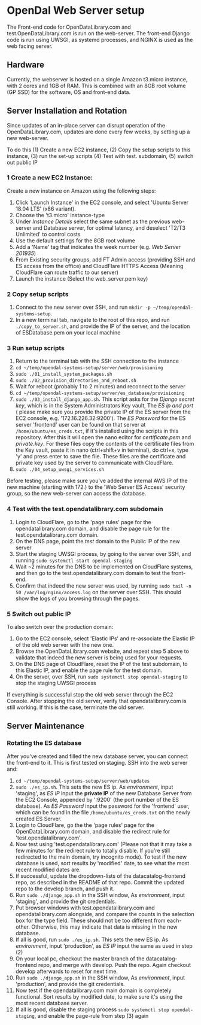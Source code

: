 # OpenDal Web Server setup
The Front-end code for OpenDataLibrary.com and test.OpenDataLibrary.com is run
on the web-server. The front-end Django code is run using UWSGI, as systemd
processes, and NGINX is used as the web facing server.

## Hardware
Currently, the webserver is hosted on a single Amazon t3.micro instance, with
2 cores and 1GB of RAM. This is combined with an 8GB root volume (GP SSD) for
the software, OS and front-end data.

## Server Installation and Rotation
Since updates of an in-place server can disrupt operation of
the OpenDataLibrary.com, updates are done every few weeks, by setting up a new
web-server.

To do this (1) Create a new EC2 instance, (2) Copy the setup scripts to this
instance, (3) run the set-up scripts (4) Test with test. subdomain, (5) switch
out public IP

### 1 Create a new EC2 Instance:
Create a new instance on Amazon using the following steps:

1. Click 'Launch Instance' in the EC2 console, and select 'Ubuntu Server 18.04
LTS' (x86 variant).
2. Choose the 't3.micro' instance-type
3. Under _Instance Details_ select the same subnet as the previous web-server
and Database server, for optimal latency, and deselect 'T2/T3 Unlimited' to
control costs
4. Use the default settings for the 8GB root volume
5. Add a 'Name' tag that indicates the week number (e.g. _Web Server 201935_)
6. From Existing security groups, add FT Admin access (providing SSH and ES
access from the office) and CloudFlare HTTPS Access (Meaning CloudFlare can
route traffic to our server)
7. Launch the instance (Select the web_server.pem key)

### 2 Copy setup scripts
1. Connect to the new server over SSH, and run
`mkdir -p ~/temp/opendal-systems-setup`.
2. In a new terminal tab, navigate to the root of this repo, and run
`./copy_to_server.sh`, and provide the IP of the server, and the location of
ESDatabase.pem on your local machine

### 3 Run setup scripts
1. Return to the terminal tab with the SSH connection to the instance
2. `cd ~/temp/opendal-systems-setup/server/web/provisioning`
3. `sudo ./01_install_system_packages.sh`
4. `sudo ./02_provision_directories_and_reboot.sh`
5. Wait for reboot (probably 1 to 2 minutes) and reconnect to the server
6. `cd ~/temp/opendal-systems-setup/server/es_database/provisioning`
7. `sudo ./03_install_django_app.sh`. This script asks for the _Django secret
key_, which is in the System Administrators Key vault, The _ES ip and port_ (
please make sure you provide the private IP of the ES server from the EC2
console, e.g. '172.16.226.32:9200'). The _ES Password_ for the ES server
'frontend' user can be found on that server at `/home/ubuntu/es_creds.txt`, if
it's installed using the scripts in this repository. After this it will open
the nano editor for _certificate.pem_ and _private.key_. For these files copy
the contents of the certificate files from the Key vault, paste it in nano
(ctrl+shift+v in terminal), do ctrl+x, type 'y' and press enter to save the
file. These files are the certificate and private key used by the server to
communicate with CloudFlare.
8. `sudo ./04_setup_uwsgi_services.sh`

Before testing, please make sure you've added the internal AWS IP of the new
machine (starting with 172.) to the 'Web Server ES Access' security group, so
the new web-server can access the database.

### 4 Test with the test.opendatalibrary.com subdomain
1. Login to CloudFlare, go to the 'page rules' page for the opendatalibrary.com
domain, and disable the page rule for the test.opendatalibrary.com domain.
2. On the DNS page, point the _test_ domain to the Public IP of the new server
3. Start the staging UWSGI process, by going to the server over SSH, and
running `sudo systemctl start opendal-staging`
4. Wait ~2 minutes for the DNS to be implemented on CloudFlare systems, and
then go to the test.opendatalibrary.com domain to test the front-end.
5. Confirm that indeed the new server was used, by running
`sudo tail -n 50 /var/log/nginx/access.log` on the server over SSH. This
should show the logs of you browsing through the pages.

### 5 Switch out public IP
To also switch over the production domain:

1. Go to the EC2 console, select 'Elastic IPs' and re-associate the Elastic IP
of the old web server with the new one.
2. Browse the OpenDataLibrary.com website, and repeat step 5 above to validate
that indeed the new server is being used for your requests.
3. On the DNS page of CloudFlare, reset the IP of the test subdomain, to this
Elastic IP, and enable the page rule for the test domain.
4. On the server, over SSH, run `sudo systemctl stop opendal-staging` to stop
the staging UWSGI process

If everything is successful stop the old web server through the EC2 Console.
After stopping the old server, verify that opendatalibrary.com is still
working. If this is the case, terminate the old server.

## Server Maintenance

### Rotating the ES database
After you've created and filled the new database server, you can connect the
front-end to it. This is first tested on staging. SSH into the web server and:

1. `cd ~/temp/opendal-systems-setup/server/web/updates`
2. `sudo ./es_ip.sh`. This sets the new ES ip. As _environment_, input
'staging', as _ES IP_ input the __private IP__ of the new Database Server from
the EC2 Console, appended by ':9200' (the port number of the ES database). As
_ES Password_ input the password for the 'frontend' user, which can be found in
the file `/home/ubuntu/es_creds.txt` on the newly created ES Server.
3. Login to CloudFlare, go the the 'page rules' page for the
OpenDataLibrary.com domain, and disable the redirect rule for
'test.opendatalibrary.com'.
4. Now test using 'test.opendatalibrary.com' (Please not that it may take a
few minutes for the redirect rule to totally disable. If you're still
redirected to the main domain, try incognito mode). To test if the new database
is used, sort results by 'modified' date, to see what the most recent modified
dates are.
5. If successful, update the dropdown-lists of the datacatalog-frontend repo,
as described in the README of that repo. Commit the updated repo to the
develop branch, and push it.
6. Run `sudo ./django_app.sh` in the SSH window, As _environment_, input
'staging', and provide the git credentials.
7. Put browser windows with test.opendatalibrary.com and opendatalibrary.com
alongside, and compare the counts in the selection box for the type field.
These should not be too different from each-other. Otherwise, this may indicate
that data is missing in the new database.
8. If all is good, run `sudo ./es_ip.sh`. This sets the new ES ip. As
_environment_, input 'production', as _ES IP_ input the same as used in
step (2)
9. On your local pc, checkout the master branch of the datacatalog-frontend
repo, and merge with develop. Push the repo. Again checkout develop afterwards
to reset for next time.
10. Run `sudo ./django_app.sh` in the SSH window, As _environment_, input
'production', and provide the git credentials.
11. Now test if the opendatalibrary.com main domain is completely functional. Sort
results by modified date, to make sure it's using the most recent database
server.
12. If all is good, disable the staging process
`sudo systemctl stop opendal-staging`, and enable the page-rule from step (3)
again